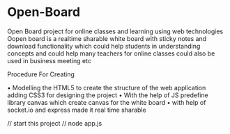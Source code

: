 # Open-Board
Open Board project for online classes and learning using web technologies 
Oopen board is a realtime sharable white board with sticky notes and download functionality 
which could help students in understanding concepts and could help many teachers for online classes
could also be used in business meeting etc 

Procedure For Creating 

•	Modelling the HTML5 to create the structure of the web application adding CSS3 for designing the project 
•	With the help of JS predefine library canvas which create canvas for the white board 
• with help of socket.io and express made it real time sharable 

// start this project // 
node app.js 
